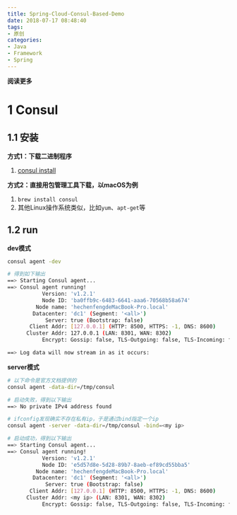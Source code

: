 ```yaml
---
title: Spring-Cloud-Consul-Based-Demo
date: 2018-07-17 08:48:40
tags: 
- 原创
categories: 
- Java
- Framework
- Spring
---
```


**阅读更多**

<!--more-->

# 1 Consul

## 1.1 安装

**方式1：下载二进制程序**

1. [consul install](https://www.consul.io/downloads.html)

**方式2：直接用包管理工具下载，以macOS为例**

1. `brew install consul`
1. 其他Linux操作系统类似，比如`yum`、`apt-get`等

## 1.2 run

**dev模式**

```sh
consul agent -dev

# 得到如下输出
==> Starting Consul agent...
==> Consul agent running!
           Version: 'v1.2.1'
           Node ID: 'ba0ffb9c-6483-6641-aaa6-70568b58a674'
         Node name: 'hechenfengdeMacBook-Pro.local'
        Datacenter: 'dc1' (Segment: '<all>')
            Server: true (Bootstrap: false)
       Client Addr: [127.0.0.1] (HTTP: 8500, HTTPS: -1, DNS: 8600)
      Cluster Addr: 127.0.0.1 (LAN: 8301, WAN: 8302)
           Encrypt: Gossip: false, TLS-Outgoing: false, TLS-Incoming: false

==> Log data will now stream in as it occurs:
```

**server模式**

```sh
# 以下命令是官方文档提供的
consul agent -data-dir=/tmp/consul

# 启动失败，得到以下输出
==> No private IPv4 address found

# ifconfig发现确实不存在私有ip，于是通过bind指定一个ip
consul agent -server -data-dir=/tmp/consul -bind=<my ip>

# 启动成功，得到以下输出
==> Starting Consul agent...
==> Consul agent running!
           Version: 'v1.2.1'
           Node ID: 'e5d57d8e-5d28-89b7-8aeb-ef89cd55bba5'
         Node name: 'hechenfengdeMacBook-Pro.local'
        Datacenter: 'dc1' (Segment: '<all>')
            Server: true (Bootstrap: false)
       Client Addr: [127.0.0.1] (HTTP: 8500, HTTPS: -1, DNS: 8600)
      Cluster Addr: <my ip> (LAN: 8301, WAN: 8302)
           Encrypt: Gossip: false, TLS-Outgoing: false, TLS-Incoming: false
```
